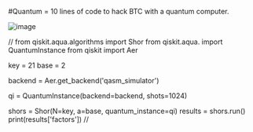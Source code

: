 #Quantum = 
10 lines of code to hack BTC with a quantum computer.

![image](https://user-images.githubusercontent.com/51065039/209723930-4aa51a81-6ca8-42d1-92cb-21819683f163.png)


//
from qiskit.aqua.algorithms import Shor
from qiskit.aqua. import QuantumInstance
from qiskit import Aer

key = 21
base = 2

backend = Aer.get_backend('qasm_simulator')

qi = QuantumInstance(backend=backend, shots=1024)

shors = Shor(N=key, a=base, quantum_instance=qi)
results = shors.run()
print(results['factors'])
//
